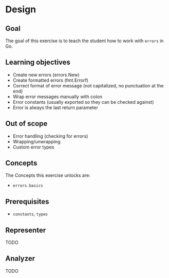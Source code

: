 # Design

## Goal

The goal of this exercise is to teach the student how to work with `errors` in Go.

## Learning objectives

- Create new errors (errors.New)
- Create formatted errors (fmt.Errorf)
- Correct format of error message (not capitalized, no punctuation at the end)
- Wrap error messages manually with colon
- Error constants (usually exported so they can be checked against)
- Error is always the last return parameter

## Out of scope

- Error handling (checking for errors)
- Wrapping/unwrapping
- Custom error types

## Concepts

The Concepts this exercise unlocks are:

- `errors.basics`

## Prerequisites

- `constants`, `types`

## Representer

TODO

## Analyzer

TODO
